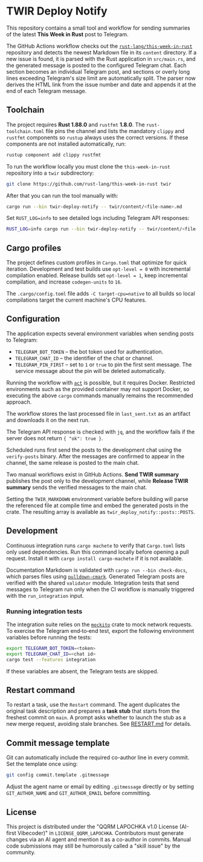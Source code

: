 # TWIR Deploy Notify

This repository contains a small tool and workflow for sending summaries of the latest **This Week in Rust** post to Telegram.

The GitHub Actions workflow checks out the [`rust-lang/this-week-in-rust`](https://github.com/rust-lang/this-week-in-rust) repository and detects the newest Markdown file in its `content` directory. If a new issue is found, it is parsed with the Rust application in `src/main.rs`, and the generated message is posted to the configured Telegram chat. Each section becomes an individual Telegram post, and sections or overly long lines exceeding Telegram's size limit are automatically split.
The parser now derives the HTML link from the issue number and date and appends it at the end of each Telegram message.

## Toolchain

The project requires **Rust 1.88.0** and `rustfmt` **1.8.0**. The `rust-toolchain.toml` file pins the channel and lists the mandatory `clippy` and `rustfmt` components so `rustup` always uses the correct versions. If these components are not installed automatically, run:

```bash
rustup component add clippy rustfmt
```

To run the workflow locally you must clone the `this-week-in-rust` repository into a `twir` subdirectory:

```bash
git clone https://github.com/rust-lang/this-week-in-rust twir
```

After that you can run the tool manually with:

```bash
cargo run --bin twir-deploy-notify -- twir/content/<file-name>.md
```

Set `RUST_LOG=info` to see detailed logs including Telegram API responses:

```bash
RUST_LOG=info cargo run --bin twir-deploy-notify -- twir/content/<file-name>.md
```

## Cargo profiles

The project defines custom profiles in `Cargo.toml` that optimize for quick
iteration. Development and test builds use `opt-level = 0` with incremental
compilation enabled. Release builds set `opt-level = 1`, keep incremental
compilation, and increase `codegen-units` to `16`.

The `.cargo/config.toml` file adds `-C target-cpu=native` to all builds so local
compilations target the current machine's CPU features.

## Configuration

The application expects several environment variables when sending posts to
Telegram:

- `TELEGRAM_BOT_TOKEN` – the bot token used for authentication.
- `TELEGRAM_CHAT_ID` – the identifier of the chat or channel.
- `TELEGRAM_PIN_FIRST` – set to `1` or `true` to pin the first sent message.
  The service message about the pin will be deleted automatically.

Running the workflow with [`act`](https://github.com/nektos/act) is possible, but it requires Docker.
Restricted environments such as the provided container may not support Docker, so executing the above
`cargo` commands manually remains the recommended approach.

The workflow stores the last processed file in `last_sent.txt` as an artifact and downloads it on the next run.

The Telegram API response is checked with `jq`, and the workflow fails if the server does not return `{ "ok": true }`.

Scheduled runs first send the posts to the development chat using the
`verify-posts` binary. After the messages are confirmed to appear in the
channel, the same release is posted to the main chat.

Two manual workflows exist in GitHub Actions. **Send TWIR summary** publishes
the post only to the development channel, while **Release TWIR summary** sends
the verified messages to the main chat.

Setting the `TWIR_MARKDOWN` environment variable before building will
parse the referenced file at compile time and embed the generated posts
in the crate. The resulting array is available as `twir_deploy_notify::posts::POSTS`.

## Development

Continuous integration runs `cargo machete` to verify that `Cargo.toml` lists only used dependencies. Run this command locally before opening a pull request.
Install it with `cargo install cargo-machete` if it is not available.

Documentation Markdown is validated with `cargo run --bin check-docs`, which parses files using [`pulldown-cmark`](https://crates.io/crates/pulldown-cmark).
Generated Telegram posts are verified with the shared `validator` module.
Integration tests that send messages to Telegram run only when the CI workflow is manually triggered with the `run_integration` input.

### Running integration tests

The integration suite relies on the [`mockito`](https://crates.io/crates/mockito) crate to mock network requests.
To exercise the Telegram end‑to‑end test, export the following environment variables before running the tests:

```bash
export TELEGRAM_BOT_TOKEN=<token>
export TELEGRAM_CHAT_ID=<chat id>
cargo test --features integration
```

If these variables are absent, the Telegram tests are skipped.

## Restart command

To restart a task, use the `Restart` command. The agent duplicates the original
task description and prepares a **task stub** that starts from the freshest
commit on `main`. A prompt asks whether to launch the stub as a new merge
request, avoiding stale branches. See [RESTART.md](RESTART.md) for details.

## Commit message template

Git can automatically include the required co-author line in every commit. Set
the template once using:

```bash
git config commit.template .gitmessage
```

Adjust the agent name or email by editing `.gitmessage` directly or by setting
`GIT_AUTHOR_NAME` and `GIT_AUTHOR_EMAIL` before committing.

## License

This project is distributed under the "QQRM LAPOCHKA v1.0 License (AI-first Vibecoder)" in `LICENSE_QQRM_LAPOCHKA`.
Contributors must generate changes via an AI agent and mention it as a co-author in commits.
Manual code submissions may still be humorously called a "skill issue" by the community.
